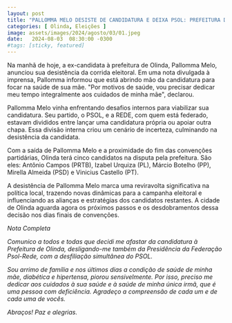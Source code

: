 ```yaml
---
layout: post
title: "PALLOMMA MELO DESISTE DE CANDIDATURA E DEIXA PSOL: PREFEITURA DE OLINDA TERÁ CINCO CANDIDATOS"
categories: [ Olinda, Eleições ]
image: assets/images/2024/agosto/03/01.jpeg
date:   2024-08-03  08:30:00 -0300
#tags: [sticky, featured]
---
```

Na manhã de hoje, a ex-candidata à prefeitura de Olinda, Pallomma Melo, anunciou sua desistência da corrida eleitoral. Em uma nota divulgada à imprensa, Pallomma informou que está abrindo mão da candidatura para focar na saúde de sua mãe. "Por motivos de saúde, vou precisar dedicar meu tempo integralmente aos cuidados de minha mãe", declarou.

Pallomma Melo vinha enfrentando desafios internos para viabilizar sua candidatura. Seu partido, o PSOL, e a REDE, com quem está federado, estavam divididos entre lançar uma candidatura própria ou apoiar outra chapa. Essa divisão interna criou um cenário de incerteza, culminando na desistência da candidata.

Com a saída de Pallomma Melo e a proximidade do fim das convenções partidárias, Olinda terá cinco candidatos na disputa pela prefeitura. São eles: Antônio Campos (PRTB), Izabel Urquiza (PL), Márcio Botelho (PP), Mirella Almeida (PSD) e Vinicius Castello (PT).

A desistência de Pallomma Melo marca uma reviravolta significativa na política local, trazendo novas dinâmicas para a campanha eleitoral e influenciando as alianças e estratégias dos candidatos restantes. A cidade de Olinda aguarda agora os próximos passos e os desdobramentos dessa decisão nos dias finais de convenções.

_Nota Completa_ 

_Comunico a todos e todas que decidi me afastar da candidatura à Prefeitura de Olinda, desligando-me também da Presidência da Federação Psol-Rede, com a desfiliação simultânea do PSOL._

_Sou arrimo de família e nos últimos dias a condição de saúde de minha mãe, diabética e hipertensa, piorou sensivelmente. Por isso, preciso me dedicar aos cuidados à sua saúde e à saúde de minha única irmã, que é uma pessoa com deficiência._ _Agradeço a compreensão de cada um e de cada uma de vocês._

_Abraços!_
_Paz e alegrias._